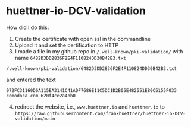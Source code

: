 # huettner-io-DCV-validation

How did I do this:

1. Create the certificate with open ssl in the commandline
2. Upload it and set the certification to HTTP 
3. I made a file in my github repo in `/.well-known/pki-validation/` with name `6482D3DD2836F2E4F110824DD30B42B3.txt`

`/.well-known/pki-validation/6482D3DD2836F2E4F110824DD30B42B3.txt`

and entered the text

`072FC31160D6A115EA3141C41ADF7686E11C5DC1D2B05E482551E80C5155F033 comodoca.com 620f4ce2a4bb0`


4. redirect the website, i.e., `www.huettner.io` and `huettner.io`
to
`https://raw.githubusercontent.com/frankhuettner/huettner-io-DCV-validation/main`
